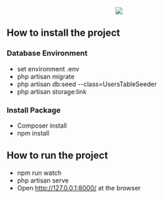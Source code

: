 <p align="center"><img src="https://cdn-images-1.medium.com/max/1200/0*iBvb3FQRnC4Xdyv4.jpg"></p>

## How to install the project

### Database Environment
- set environment .env
- php artisan migrate
- php artisan db:seed --class=UsersTableSeeder
- php artisan storage:link

### Install Package
- Composer install
- npm install

## How to run the project

- npm run watch
- php artisan serve
- Open http://127.0.0.1:8000/ at the browser
